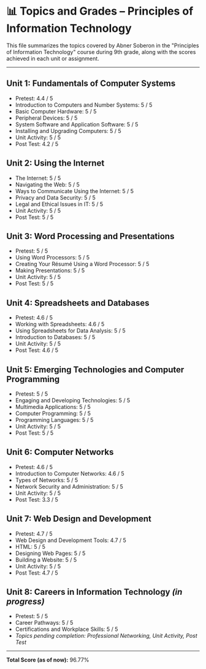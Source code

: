 # 📊 Topics and Grades – Principles of Information Technology

This file summarizes the topics covered by Abner Soberon in the "Principles of Information Technology" course during 9th grade, along with the scores achieved in each unit or assignment.

---

## Unit 1: Fundamentals of Computer Systems
- Pretest: 4.4 / 5  
- Introduction to Computers and Number Systems: 5 / 5  
- Basic Computer Hardware: 5 / 5  
- Peripheral Devices: 5 / 5  
- System Software and Application Software: 5 / 5  
- Installing and Upgrading Computers: 5 / 5  
- Unit Activity: 5 / 5  
- Post Test: 4.2 / 5  

## Unit 2: Using the Internet
- The Internet: 5 / 5  
- Navigating the Web: 5 / 5  
- Ways to Communicate Using the Internet: 5 / 5  
- Privacy and Data Security: 5 / 5  
- Legal and Ethical Issues in IT: 5 / 5  
- Unit Activity: 5 / 5  
- Post Test: 5 / 5  

## Unit 3: Word Processing and Presentations
- Pretest: 5 / 5  
- Using Word Processors: 5 / 5  
- Creating Your Résumé Using a Word Processor: 5 / 5  
- Making Presentations: 5 / 5  
- Unit Activity: 5 / 5  
- Post Test: 5 / 5  

## Unit 4: Spreadsheets and Databases
- Pretest: 4.6 / 5  
- Working with Spreadsheets: 4.6 / 5  
- Using Spreadsheets for Data Analysis: 5 / 5  
- Introduction to Databases: 5 / 5  
- Unit Activity: 5 / 5  
- Post Test: 4.6 / 5  

## Unit 5: Emerging Technologies and Computer Programming
- Pretest: 5 / 5  
- Engaging and Developing Technologies: 5 / 5  
- Multimedia Applications: 5 / 5  
- Computer Programming: 5 / 5  
- Programming Languages: 5 / 5  
- Unit Activity: 5 / 5  
- Post Test: 5 / 5  

## Unit 6: Computer Networks
- Pretest: 4.6 / 5  
- Introduction to Computer Networks: 4.6 / 5  
- Types of Networks: 5 / 5  
- Network Security and Administration: 5 / 5  
- Unit Activity: 5 / 5  
- Post Test: 3.3 / 5  

## Unit 7: Web Design and Development
- Pretest: 4.7 / 5  
- Web Design and Development Tools: 4.7 / 5  
- HTML: 5 / 5  
- Designing Web Pages: 5 / 5  
- Building a Website: 5 / 5  
- Unit Activity: 5 / 5  
- Post Test: 4.7 / 5  

## Unit 8: Careers in Information Technology _(in progress)_
- Pretest: 5 / 5  
- Career Pathways: 5 / 5   
- Certifications and Workplace Skills: 5 / 5  
- _Topics pending completion: Professional Networking, Unit Activity, Post Test_  

---

**Total Score (as of now):** 96.77%
